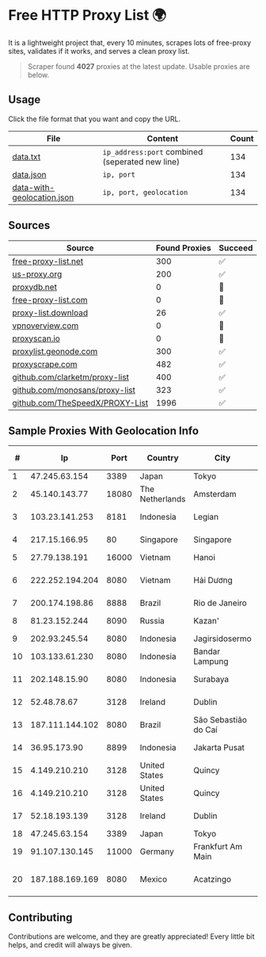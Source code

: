 
# Free HTTP Proxy List 🌍

It is a lightweight project that, every 10 minutes, scrapes lots of free-proxy sites, validates if it works, and serves a clean proxy list.


> Scraper found **4027** proxies at the latest update. Usable proxies are below.

## Usage

Click the file format that you want and copy the URL.


|File|Content|Count|
|----|-------|-----|
|[data.txt](https://raw.githubusercontent.com/themiralay/Proxy-List-World/master/data.txt)|`ip_address:port` combined (seperated new line)|134|
|[data.json](https://raw.githubusercontent.com/themiralay/Proxy-List-World/master/data.json)|`ip, port`|134|
|[data-with-geolocation.json](https://raw.githubusercontent.com/themiralay/Proxy-List-World/master/data-with-geolocation.json)|`ip, port, geolocation`|134|

## Sources

|Source|Found Proxies|Succeed|
|------|-------------|-------|
|[free-proxy-list.net](https://free-proxy-list.net)|300|✅|
|[us-proxy.org](https://www.us-proxy.org)|200|✅|
|[proxydb.net](http://proxydb.net)|0|🚫|
|[free-proxy-list.com](https://free-proxy-list.com/?page=&port=&type%5B%5D=http&type%5B%5D=https&up_time=0&search=Search)|0|🚫|
|[proxy-list.download](https://www.proxy-list.download/HTTP)|26|✅|
|[vpnoverview.com](https://vpnoverview.com/privacy/anonymous-browsing/free-proxy-servers)|0|🚫|
|[proxyscan.io](https://www.proxyscan.io)|0|🚫|
|[proxylist.geonode.com](https://proxylist.geonode.com/api/proxy-list?limit=300&page=1&sort_by=lastChecked&sort_type=desc&protocols=http,https)|300|✅|
|[proxyscrape.com](https://api.proxyscrape.com/v2/?request=displayproxies&protocol=http&timeout=10000&country=all&ssl=all&anonymity=all)|482|✅|
|[github.com/clarketm/proxy-list](https://raw.githubusercontent.com/clarketm/proxy-list/master/proxy-list-raw.txt)|400|✅|
|[github.com/monosans/proxy-list](https://raw.githubusercontent.com/monosans/proxy-list/main/proxies/http.txt)|323|✅|
|[github.com/TheSpeedX/PROXY-List](https://raw.githubusercontent.com/TheSpeedX/PROXY-List/master/http.txt)|1996|✅|


## Sample Proxies With Geolocation Info

|#|Ip|Port|Country|City|Internet Service Provider|
|-|--|----|-------|----|-------------------------|
|1|47.245.63.154|3389|Japan|Tokyo|Alibaba Cloud LLC|
|2|45.140.143.77|18080|The Netherlands|Amsterdam|RoyaleHosting BV|
|3|103.23.141.253|8181|Indonesia|Legian|PT. DEWATA TELEMATIKA|
|4|217.15.166.95|80|Singapore|Singapore|Contabo Asia Private Limited|
|5|27.79.138.191|16000|Vietnam|Hanoi|Viettel Corporation|
|6|222.252.194.204|8080|Vietnam|Hải Dương|VietNam Post and Telecom Corporation|
|7|200.174.198.86|8888|Brazil|Rio de Janeiro|Claro S.A|
|8|81.23.152.244|8090|Russia|Kazan'|Rostelecom networks|
|9|202.93.245.54|8080|Indonesia|Jagirsidosermo|DWPNAP|
|10|103.133.61.230|8080|Indonesia|Bandar Lampung|TLINK|
|11|202.148.15.90|8080|Indonesia|Surabaya|PT. Dutakom Wibawa Putra|
|12|52.48.78.67|3128|Ireland|Dublin|Amazon Technologies Inc.|
|13|187.111.144.102|8080|Brazil|São Sebastião do Caí|Caezar Provedor de Internet EIRELI|
|14|36.95.173.90|8899|Indonesia|Jakarta Pusat|PT. Telekomunikasi Indonesia|
|15|4.149.210.210|3128|United States|Quincy|Microsoft Corporation|
|16|4.149.210.210|3128|United States|Quincy|Microsoft Corporation|
|17|52.18.193.139|3128|Ireland|Dublin|Amazon Technologies Inc.|
|18|47.245.63.154|3389|Japan|Tokyo|Alibaba Cloud LLC|
|19|91.107.130.145|11000|Germany|Frankfurt Am Main|Hetzner Online AG|
|20|187.188.169.169|8080|Mexico|Acatzingo|Total Play Telecomunicaciones SA De CV|



## Contributing

Contributions are welcome, and they are greatly appreciated! Every
little bit helps, and credit will always be given.

